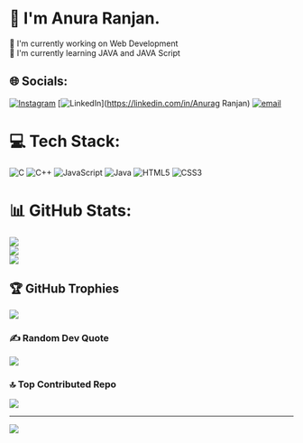# 💫 I'm Anura Ranjan.
🔭 I'm currently working on Web Development<br>📖 I'm currently learning JAVA and JAVA Script


## 🌐 Socials:
[![Instagram](https://img.shields.io/badge/Instagram-%23E4405F.svg?logo=Instagram&logoColor=white)](https://instagram.com/anurag_rishav) [![LinkedIn](https://img.shields.io/badge/LinkedIn-%230077B5.svg?logo=linkedin&logoColor=white)](https://linkedin.com/in/Anurag Ranjan) [![email](https://img.shields.io/badge/Email-D14836?logo=gmail&logoColor=white)](mailto:anuragranjan373@gamil.com) 

# 💻 Tech Stack:
![C](https://img.shields.io/badge/c-%2300599C.svg?style=plastic&logo=c&logoColor=white) ![C++](https://img.shields.io/badge/c++-%2300599C.svg?style=plastic&logo=c%2B%2B&logoColor=white) ![JavaScript](https://img.shields.io/badge/javascript-%23323330.svg?style=plastic&logo=javascript&logoColor=%23F7DF1E) ![Java](https://img.shields.io/badge/java-%23ED8B00.svg?style=plastic&logo=openjdk&logoColor=white) ![HTML5](https://img.shields.io/badge/html5-%23E34F26.svg?style=plastic&logo=html5&logoColor=white) ![CSS3](https://img.shields.io/badge/css3-%231572B6.svg?style=plastic&logo=css3&logoColor=white)
# 📊 GitHub Stats:
![](https://github-readme-stats.vercel.app/api?username=Anurag1742&theme=dark&hide_border=false&include_all_commits=true&count_private=true)<br/>
![](https://github-readme-streak-stats.herokuapp.com/?user=Anurag1742&theme=dark&hide_border=false)<br/>
![](https://github-readme-stats.vercel.app/api/top-langs/?username=Anurag1742&theme=dark&hide_border=false&include_all_commits=true&count_private=true&layout=compact)

## 🏆 GitHub Trophies
![](https://github-profile-trophy.vercel.app/?username=Anurag1742&theme=radical&no-frame=false&no-bg=false&margin-w=4)

### ✍️ Random Dev Quote
![](https://quotes-github-readme.vercel.app/api?type=horizontal&theme=radical)

### 🔝 Top Contributed Repo
![](https://github-contributor-stats.vercel.app/api?username=Anurag1742&limit=5&theme=dark&combine_all_yearly_contributions=true)

---
[![](https://visitcount.itsvg.in/api?id=Anurag1742&icon=0&color=0)](https://visitcount.itsvg.in)

<!-- Proudly created with GPRM ( https://gprm.itsvg.in ) -->
